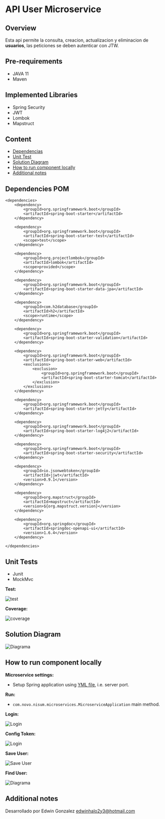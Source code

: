 # API User Microservice

## Overview

Esta api permite la consulta, creacion, actualizacion y eliminacion de **usuarios**, las peticiones se deben autenticar con JTW.

## Pre-requirements

- JAVA 11
- Maven

## Implemented Libraries

- Spring Security
- JWT
- Lombok
- Mapstruct

## Content

* [Dependencias](#dependencies)
* [Unit Test](#test)
* [Solution Diagram](#diagram)
* [How to run component locally](#run)
* [Additional notes](#notes)


## <a name="dependencies"></a>Dependencies POM

	<dependencies>
		<dependency>
			<groupId>org.springframework.boot</groupId>
			<artifactId>spring-boot-starter</artifactId>
		</dependency>

		<dependency>
			<groupId>org.springframework.boot</groupId>
			<artifactId>spring-boot-starter-test</artifactId>
			<scope>test</scope>
		</dependency>

		<dependency>
			<groupId>org.projectlombok</groupId>
			<artifactId>lombok</artifactId>
			<scope>provided</scope>
		</dependency>

		<dependency>
			<groupId>org.springframework.boot</groupId>
			<artifactId>spring-boot-starter-data-jpa</artifactId>
		</dependency>

		<dependency>
			<groupId>com.h2database</groupId>
			<artifactId>h2</artifactId>
			<scope>runtime</scope>
		</dependency>

		<dependency>
			<groupId>org.springframework.boot</groupId>
			<artifactId>spring-boot-starter-validation</artifactId>
		</dependency>

		<dependency>
			<groupId>org.springframework.boot</groupId>
			<artifactId>spring-boot-starter-web</artifactId>
			<exclusions>
				<exclusion>
					<groupId>org.springframework.boot</groupId>
					<artifactId>spring-boot-starter-tomcat</artifactId>
				</exclusion>
			</exclusions>
		</dependency>

		<dependency>
			<groupId>org.springframework.boot</groupId>
			<artifactId>spring-boot-starter-jetty</artifactId>
		</dependency>

		<dependency>
			<groupId>org.springframework.boot</groupId>
			<artifactId>spring-boot-starter-log4j2</artifactId>
		</dependency>

		<dependency>
			<groupId>org.springframework.boot</groupId>
			<artifactId>spring-boot-starter-security</artifactId>
		</dependency>

		<dependency>
			<groupId>io.jsonwebtoken</groupId>
			<artifactId>jjwt</artifactId>
			<version>0.9.1</version>
		</dependency>

		<dependency>
			<groupId>org.mapstruct</groupId>
			<artifactId>mapstruct</artifactId>
			<version>${org.mapstruct.version}</version>
		</dependency>

		<dependency>
			<groupId>org.springdoc</groupId>
			<artifactId>springdoc-openapi-ui</artifactId>
			<version>1.6.4</version>
		</dependency>
		
	</dependencies>


## <a name="test"></a>Unit Tests

- Junit
- MockMvc

**Test:**

![test](./docs/img/test2.PNG)

**Coverage:**

![coverage](./docs/img/test1.PNG)

## <a name="diagram"></a>Solution Diagram

![Diagrama](./docs/img/diagrama.jpg)

## <a name="run"></a>How to run component locally

**Microservice settings:**

- Setup Spring application using [YML file](src/main/resources), i.e. server port.

**Run:**
- `com.novo.nisum.microservices.MicroserviceApplication` main method.

**Login:**

![Login](./docs/img/login.PNG)

**Config Token:**

![Login](./docs/img/token.PNG)

**Save User:**

![Save User](./docs/img/save.PNG)

**Find User:**

![Diagrama](./docs/img/findIdUser.PNG)

## <a name="note"></a>Additional notes

Desarrollado por Edwin Gonzalez  edwinhalo2y3@hotmail.com
